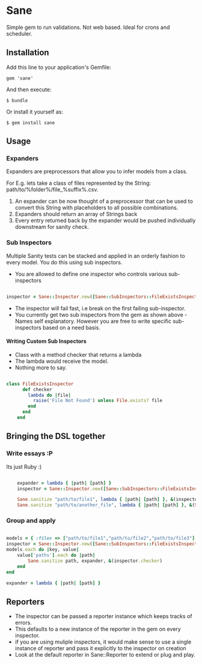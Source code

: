 # Sane

Simple gem to run validations. Not web based. Ideal for crons and scheduler.

## Installation

Add this line to your application's Gemfile:

    gem 'sane'

And then execute:

    $ bundle

Or install it yourself as:

    $ gem install sane

## Usage

### Expanders

Expanders are preprocessors that allow you to infer models from a class.

For E.g. lets take a class of files represented by the String: path/to/%folder%/file_%suffix%.csv.

1. An expander can be now thought of a preprocessor that can be used to convert this String with placeholders to all possible combinations.
2. Expanders should return an array of Strings back
3. Every entry returned back by the expander would be pushed individually downstream for sanity check.

### Sub Inspectors

Multiple Sanity tests can be stacked and applied in an orderly fashion to every model. You do this using sub inspectors.

* You are allowed to define one inspector who controls various sub-inspectors

```ruby

inspector = Sane::Inspector.new([Sane::SubInspectors::FileExistsInspector.new, Sane::SubInspectors::FileValidInspector.new])

```

* The inspector will fail fast, i.e break on the first failing sub-inspector.
* You currently get two sub inspectors from the gem as shown above - Names self explanatory. However you are free to write specific sub-inspectors based on a need basis.

#### Writing Custom Sub Inspectors

* Class with a method checker that returns a lambda
* The lambda would receive the model.
* Nothing more to say.

```ruby

class FileExistsInspector
      def checker
        lambda do |file|
          raise('File Not Found') unless File.exists? file
        end
      end
    end

```

## Bringing the DSL together

### Write essays :P

Its just Ruby :)

```ruby

    expander = lambda { |path| [path] }
    inspector = Sane::Inspector.new([Sane::SubInspectors::FileExistsInspector.new, Sane::SubInspectors::FileValidInspector.new])

    Sane.sanitize "path/to/file1", lambda { |path| [path] }, &(inspector.checker)
    Sane.sanitize "path/to/another_file", lambda { |path| [path] }, &(Sane::Inspector.new([Sane::SubInspectors::FileExistsInspector.new]).checker)

```

### Group and apply

```ruby

models = { :files => ["path/to/file1","path/to/file2","path/to/file3"] }
inspector = Sane::Inspector.new([Sane::SubInspectors::FileExistsInspector.new, Sane::SubInspectors::FileValidInspector.new])
models.each do |key, value|
	value['paths'].each do |path|
		Sane.sanitize path, expander, &(inspector.checker)
	end
end

expander = lambda { |path| [path] }

```

## Reporters

* The inspector can be passed a reporter instance which keeps tracks of errors.
* This defaults to a new instance of the reporter in the gem on every inspector.
* if you are using muliple inspectors, it would make sense to use a single instance of reporter and pass it explicitly to the inspector on creation
* Look at the default reporter in Sane::Reporter to extend or plug and play.
